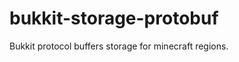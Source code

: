bukkit-storage-protobuf
=======================

Bukkit protocol buffers storage for minecraft regions.

